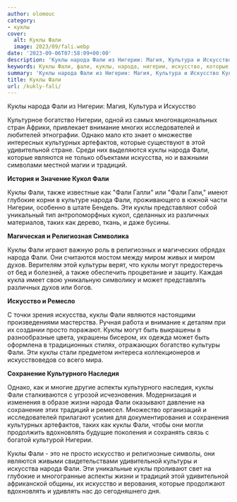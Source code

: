 ```yaml
---
author: olomouc
category:
- куклы
cover:
  alt: Куклы Фали
  image: 2023/09/fali.webp
date: '2023-09-06T07:58:09+00:00'
description: 'Куклы народа Фали из Нигерии: Магия, Культура и Искусство Культурное богатство Нигерии, одной из самых многонациональных стран Африки, привлекает...'
keywords: Куклы Фали, фали, куклы, народа, нигерии, искусство, которые, удивительной, являются, искусства, традиций, культуры, богатство, внимание, исследователей, однако
summary: 'Куклы народа Фали из Нигерии: Магия, Культура и Искусство Культурное богатство Нигерии, одной из самых многонациональных стран Африки, привлекает...'
title: Куклы Фали
url: /kukly-fali/
---
```


Куклы народа Фали из Нигерии: Магия, Культура и Искусство

Культурное богатство Нигерии, одной из самых многонациональных стран Африки, привлекает внимание многих исследователей и любителей этнографии. Однако мало кто знает о множестве интересных культурных артефактов, которые существуют в этой удивительной стране. Среди них выделяются куклы народа Фали, которые являются не только объектами искусства, но и важными символами местной магии и традиций.

**История и Значение Кукол Фали**

Куклы Фали, также известные как "Фали Галли" или "Фали Гали," имеют глубокие корни в культуре народа Фали, проживающего в южной части Нигерии, особенно в штате Бендель. Эти куклы представляют собой уникальный тип антропоморфных кукол, сделанных из различных материалов, таких как дерево, ткань, и даже бусины.

**Магическая и Религиозная Символика**

Куклы Фали играют важную роль в религиозных и магических обрядах народа Фали. Они считаются мостом между миром живых и миром духов. Верителям этой культуры верят, что куклы могут предостеречь от бед и болезней, а также обеспечить процветание и защиту. Каждая кукла имеет свою уникальную символику и может представлять различных духов или богов.

**Искусство и Ремесло**

С точки зрения искусства, куклы Фали являются настоящими произведениями мастерства. Ручная работа и внимание к деталям при их создании просто поражают. Куклы могут быть выкрашены в разнообразные цвета, украшены бисером, их одежда может быть оформлена в традиционных стилях, отражающих богатство культуры Фали. Эти куклы стали предметом интереса коллекционеров и искусствоведов со всего мира.

**Сохранение Культурного Наследия**

Однако, как и многие другие аспекты культурного наследия, куклы Фали сталкиваются с угрозой исчезновения. Модернизация и изменения в образе жизни народа Фали оказывают давление на сохранение этих традиций и ремесел. Множество организаций и исследователей прилагают усилия для документирования и сохранения культурных артефактов, таких как куклы Фали, чтобы они могли продолжить вдохновлять будущие поколения и сохранять связь с богатой культурой Нигерии.

Куклы Фали \- это не просто искусство и религиозные символы, они являются живыми свидетельствами удивительной культуры и искусства народа Фали. Эти уникальные куклы проливают свет на глубокие и многогранные аспекты жизни и традиций этой удивительной африканской общины, их искусство и верования, которые продолжают вдохновлять и удивлять нас до сегодняшнего дня.
